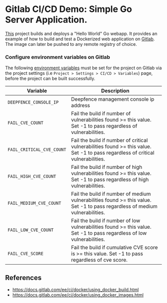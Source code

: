 # Gitlab CI/CD Demo: Simple Go Server Application.

[This](https://gitlab.com/deepfence-gitlab/simple_go_server) project builds and deploys a "Hello World" Go webapp. It provides an example of how to build and test a Dockerized 
web application on [Gitlab](https://gitlab.com). The image can later be pushed to any remote registry of choice.

### Configure environment variables on Gitlab
The following [environment variables](https://docs.gitlab.com/ee/ci/variables/) must be set for the project on Gitlab 
via the project settings (i.e `Project > Settings > CI/CD > Variables`) page, before the project can be built successfully.


| Variable                       | Description                                               |
| ------------------------------ | --------------------------------------------------------- |
| `DEEPFENCE_CONSOLE_IP`         | Deepfence management console ip address                   |
| `FAIL_CVE_COUNT`               | Fail the build if number of vulnerabilities found >= this value. Set -1 to pass regardless of vulnerabilities.  |
| `FAIL_CRITICAL_CVE_COUNT`      | Fail the build if number of critical vulnerabilities found >= this value. Set -1 to pass regardless of critical vulnerabilities.  |
| `FAIL_HIGH_CVE_COUNT`          | Fail the build if number of high vulnerabilities found >= this value. Set -1 to pass regardless of high vulnerabilities.  |
| `FAIL_MEDIUM_CVE_COUNT`        | Fail the build if number of medium vulnerabilities found >= this value. Set -1 to pass regardless of medium vulnerabilities.  |
| `FAIL_LOW_CVE_COUNT`           | Fail the build if number of low vulnerabilities found >= this value. Set -1 to pass regardless of low vulnerabilities.  |
| `FAIL_CVE_SCORE`               | Fail the build if cumulative CVE score is >= this value. Set -1 to pass regardless of cve score.  |

## References
- https://docs.gitlab.com/ee/ci/docker/using_docker_build.html
- https://docs.gitlab.com/ee/ci/docker/using_docker_images.html

